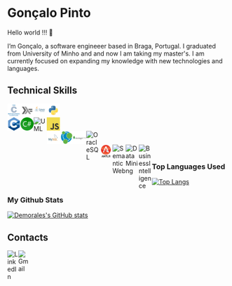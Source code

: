 # Gonçalo Pinto 

Hello world !!! 👋 

I’m Gonçalo, a software engineeer based in Braga, Portugal. I graduated from University of Minho and and now I am taking my master's. I am currently focused on expanding my knowledge with new technologies and languages.



## Technical Skills
[<img align="left" alt="C" width="30px" src="https://raw.githubusercontent.com/github/explore/80688e429a7d4ef2fca1e82350fe8e3517d3494d/topics/c/c.png" />][c]
[<img align="left" alt="Haskell" width="30px" src="https://raw.githubusercontent.com/github/explore/80688e429a7d4ef2fca1e82350fe8e3517d3494d/topics/haskell/haskell.png" />][haskell]
[<img align="left" alt="Java" width="30px" src="https://raw.githubusercontent.com/github/explore/80688e429a7d4ef2fca1e82350fe8e3517d3494d/topics/java/java.png"/>][java]
[<img align="left" alt="Python" width="30px" src="https://raw.githubusercontent.com/github/explore/80688e429a7d4ef2fca1e82350fe8e3517d3494d/topics/python/python.png" />][python]
<br />


[<img align="left" alt="Cpp" width="30px" src="https://raw.githubusercontent.com/github/explore/80688e429a7d4ef2fca1e82350fe8e3517d3494d/topics/cpp/cpp.png"/>][cpp]
[<img align="left" alt="Csharp" width="30px" src="https://raw.githubusercontent.com/github/explore/80688e429a7d4ef2fca1e82350fe8e3517d3494d/topics/csharp/csharp.png"/>][csharp]
[<img align="left" alt="UML" width="30px" src="https://marcobrambillapolimi.files.wordpress.com/2013/04/a49a9-ifml-logo.png" />][uml]
[<img align="left" alt="Javascript" width="30px" src="https://raw.githubusercontent.com/github/explore/80688e429a7d4ef2fca1e82350fe8e3517d3494d/topics/javascript/javascript.png" />][javascript]
<br />


[<img align="left" alt="MySql" width="30px" src="https://raw.githubusercontent.com/github/explore/80688e429a7d4ef2fca1e82350fe8e3517d3494d/topics/mysql/mysql.png" />][mysql]
[<img align="left" alt="Neo4j" width="30px" src="https://raw.githubusercontent.com/github/explore/3eef11bc4653f26a145723abcdf7a97d831a394e/topics/neo4j/neo4j.png" />][neo4j]
[<img align="left" alt="MongoDB" width="30px" src="https://raw.githubusercontent.com/github/explore/80688e429a7d4ef2fca1e82350fe8e3517d3494d/topics/mongodb/mongodb.png" />][mongo]
[<img align="left" alt="OracleSQL" width="30px" src="https://upload.wikimedia.org/wikipedia/en/6/68/Oracle_SQL_Developer_logo.svg" />][oracle]
<br />


[<img align="left" alt="Antlr" width="30px" src="https://raw.githubusercontent.com/github/explore/80688e429a7d4ef2fca1e82350fe8e3517d3494d/topics/antlr/antlr.png" />][antlr]
[<img align="left" alt="SemanticWeb" width="30px" src="https://www.w3.org/Icons/SW/sw-cube-v.svg" />][semanticweb]
[<img align="left" alt="DataMining" width="30px" src="https://media-exp3.licdn.com/dms/image/C4E0BAQFno6C2q4CkJw/company-logo_200_200/0/1576368017088?e=2159024400&v=beta&t=L5USjYR9veb0dPnlg6ijGUYqMepxISGsSu8dG8IQa90" />][datamining]
[<img align="left" alt="BusinessIntelligence" width="30px" src="https://powerbi.microsoft.com/pictures/application-logos/svg/powerbi.svg" />][businessintelligence]
<br />

### Top Languages Used
[![Top Langs](https://github-readme-stats.vercel.app/api/top-langs/?username=GRP99&layout=compact&theme=radical&langs_count=8)](https://github.com/GRP99/)
### My Github Stats
[![Demorales's GitHub stats](https://github-readme-stats.vercel.app/api?username=GRP99&show_icons=true&theme=radical)](https://github.com/GRP99/)

## Contacts
[<img align="left" alt="LinkedIn" width="25px" src="https://image.flaticon.com/icons/png/512/174/174857.png"/>][linkedin]
[<img align="left" alt="Gmail" width="25px" src="https://image.flaticon.com/icons/png/512/281/281769.png"/>][email] 

[linkedin]: https://www.linkedin.com/in/gonçalo-pinto99
[email]: mailto:goncalopinto9@gmail.com

[haskell]: https://www.haskell.org/ "Haskell"
[c]: https://www.iso.org/standard/74528.html "C"
[java]: https://java.com/en/ "Java"
[python]: https://www.python.org/ "Python"

[cpp]: https://isocpp.org/ "Cpp"
[csharp]: https://docs.microsoft.com/pt-pt/dotnet/csharp/ "Csharp"
[javascript]: https://www.javascript.com/ "Javascript"
[uml]: https://www.uml.org/ "UML"

[mysql]: https://www.mysql.com/ "MySQL"
[neo4j]: https://neo4j.com/ "Neo4j"
[mongo]: https://www.mongodb.com/ "MongoDB"
[oracle]: https://www.oracle.com/pt/database/technologies/appdev/sqldeveloper-landing.html "OracleSQL"

[antlr]: https://www.antlr.org/ "Antlr"
[semanticweb]: https://www.w3.org/standards/semanticweb/ "SemanticWeb"
[datamining]: https://www.sas.com/pt_pt/insights/analytics/data-mining.html "DataMining"
[businessintelligence]: https://www.tableau.com/learn/articles/business-intelligence "BusinessIntelligence"


